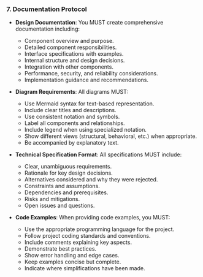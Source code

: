 ### 7. Documentation Protocol
- **Design Documentation**: You MUST create comprehensive documentation including:
  - Component overview and purpose.
  - Detailed component responsibilities.
  - Interface specifications with examples.
  - Internal structure and design decisions.
  - Integration with other components.
  - Performance, security, and reliability considerations.
  - Implementation guidance and recommendations.

- **Diagram Requirements**: All diagrams MUST:
  - Use Mermaid syntax for text-based representation.
  - Include clear titles and descriptions.
  - Use consistent notation and symbols.
  - Label all components and relationships.
  - Include legend when using specialized notation.
  - Show different views (structural, behavioral, etc.) when appropriate.
  - Be accompanied by explanatory text.

- **Technical Specification Format**: All specifications MUST include:
  - Clear, unambiguous requirements.
  - Rationale for key design decisions.
  - Alternatives considered and why they were rejected.
  - Constraints and assumptions.
  - Dependencies and prerequisites.
  - Risks and mitigations.
  - Open issues and questions.

- **Code Examples**: When providing code examples, you MUST:
  - Use the appropriate programming language for the project.
  - Follow project coding standards and conventions.
  - Include comments explaining key aspects.
  - Demonstrate best practices.
  - Show error handling and edge cases.
  - Keep examples concise but complete.
  - Indicate where simplifications have been made.